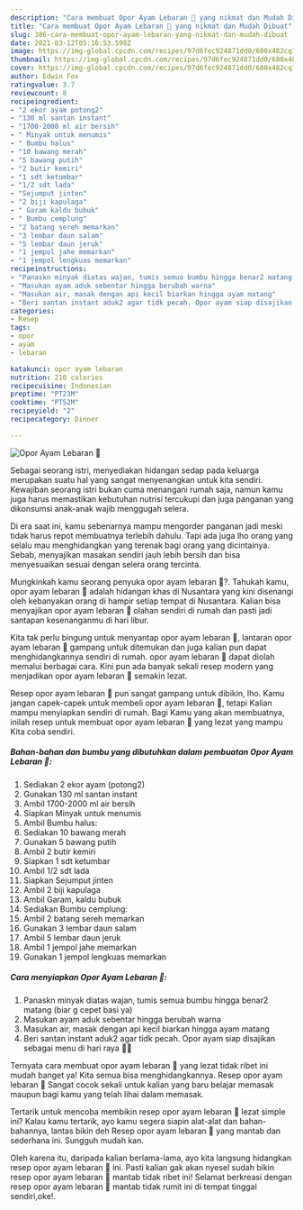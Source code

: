 ```yaml
---
description: "Cara membuat Opor Ayam Lebaran 💚 yang nikmat dan Mudah Dibuat"
title: "Cara membuat Opor Ayam Lebaran 💚 yang nikmat dan Mudah Dibuat"
slug: 386-cara-membuat-opor-ayam-lebaran-yang-nikmat-dan-mudah-dibuat
date: 2021-03-12T05:16:53.598Z
image: https://img-global.cpcdn.com/recipes/97d6fec924871dd0/680x482cq70/opor-ayam-lebaran-💚-foto-resep-utama.jpg
thumbnail: https://img-global.cpcdn.com/recipes/97d6fec924871dd0/680x482cq70/opor-ayam-lebaran-💚-foto-resep-utama.jpg
cover: https://img-global.cpcdn.com/recipes/97d6fec924871dd0/680x482cq70/opor-ayam-lebaran-💚-foto-resep-utama.jpg
author: Edwin Fox
ratingvalue: 3.7
reviewcount: 8
recipeingredient:
- "2 ekor ayam potong2"
- "130 ml santan instant"
- "1700-2000 ml air bersih"
- " Minyak untuk menumis"
- " Bumbu halus"
- "10 bawang merah"
- "5 bawang putih"
- "2 butir kemiri"
- "1 sdt ketumbar"
- "1/2 sdt lada"
- "Sejumput jinten"
- "2 biji kapulaga"
- " Garam kaldu bubuk"
- " Bumbu cemplung"
- "2 batang sereh memarkan"
- "3 lembar daun salam"
- "5 lembar daun jeruk"
- "1 jempol jahe memarkan"
- "1 jempol lengkuas memarkan"
recipeinstructions:
- "Panaskn minyak diatas wajan, tumis semua bumbu hingga benar2 matang (biar g cepet basi ya)"
- "Masukan ayam aduk sebentar hingga berubah warna"
- "Masukan air, masak dengan api kecil biarkan hingga ayam matang"
- "Beri santan instant aduk2 agar tidk pecah. Opor ayam siap disajikan sebagai menu di hari raya 💚✨"
categories:
- Resep
tags:
- opor
- ayam
- lebaran

katakunci: opor ayam lebaran 
nutrition: 210 calories
recipecuisine: Indonesian
preptime: "PT23M"
cooktime: "PT52M"
recipeyield: "2"
recipecategory: Dinner

---
```



![Opor Ayam Lebaran 💚](https://img-global.cpcdn.com/recipes/97d6fec924871dd0/680x482cq70/opor-ayam-lebaran-💚-foto-resep-utama.jpg)

Sebagai seorang istri, menyediakan hidangan sedap pada keluarga merupakan suatu hal yang sangat menyenangkan untuk kita sendiri. Kewajiban seorang istri bukan cuma menangani rumah saja, namun kamu juga harus memastikan kebutuhan nutrisi tercukupi dan juga panganan yang dikonsumsi anak-anak wajib menggugah selera.

Di era  saat ini, kamu sebenarnya mampu mengorder panganan jadi meski tidak harus repot membuatnya terlebih dahulu. Tapi ada juga lho orang yang selalu mau menghidangkan yang terenak bagi orang yang dicintainya. Sebab, menyajikan masakan sendiri jauh lebih bersih dan bisa menyesuaikan sesuai dengan selera orang tercinta. 



Mungkinkah kamu seorang penyuka opor ayam lebaran 💚?. Tahukah kamu, opor ayam lebaran 💚 adalah hidangan khas di Nusantara yang kini disenangi oleh kebanyakan orang di hampir setiap tempat di Nusantara. Kalian bisa menyajikan opor ayam lebaran 💚 olahan sendiri di rumah dan pasti jadi santapan kesenanganmu di hari libur.

Kita tak perlu bingung untuk menyantap opor ayam lebaran 💚, lantaran opor ayam lebaran 💚 gampang untuk ditemukan dan juga kalian pun dapat menghidangkannya sendiri di rumah. opor ayam lebaran 💚 dapat diolah memalui berbagai cara. Kini pun ada banyak sekali resep modern yang menjadikan opor ayam lebaran 💚 semakin lezat.

Resep opor ayam lebaran 💚 pun sangat gampang untuk dibikin, lho. Kamu jangan capek-capek untuk membeli opor ayam lebaran 💚, tetapi Kalian mampu menyiapkan sendiri di rumah. Bagi Kamu yang akan membuatnya, inilah resep untuk membuat opor ayam lebaran 💚 yang lezat yang mampu Kita coba sendiri.

<!--inarticleads1-->

##### Bahan-bahan dan bumbu yang dibutuhkan dalam pembuatan Opor Ayam Lebaran 💚:

1. Sediakan 2 ekor ayam (potong2)
1. Gunakan 130 ml santan instant
1. Ambil 1700-2000 ml air bersih
1. Siapkan  Minyak untuk menumis
1. Ambil  Bumbu halus:
1. Sediakan 10 bawang merah
1. Gunakan 5 bawang putih
1. Ambil 2 butir kemiri
1. Siapkan 1 sdt ketumbar
1. Ambil 1/2 sdt lada
1. Siapkan Sejumput jinten
1. Ambil 2 biji kapulaga
1. Ambil  Garam, kaldu bubuk
1. Sediakan  Bumbu cemplung:
1. Ambil 2 batang sereh memarkan
1. Gunakan 3 lembar daun salam
1. Ambil 5 lembar daun jeruk
1. Ambil 1 jempol jahe memarkan
1. Gunakan 1 jempol lengkuas memarkan




<!--inarticleads2-->

##### Cara menyiapkan Opor Ayam Lebaran 💚:

1. Panaskn minyak diatas wajan, tumis semua bumbu hingga benar2 matang (biar g cepet basi ya)
1. Masukan ayam aduk sebentar hingga berubah warna
1. Masukan air, masak dengan api kecil biarkan hingga ayam matang
1. Beri santan instant aduk2 agar tidk pecah. Opor ayam siap disajikan sebagai menu di hari raya 💚✨




Ternyata cara membuat opor ayam lebaran 💚 yang lezat tidak ribet ini mudah banget ya! Kita semua bisa menghidangkannya. Resep opor ayam lebaran 💚 Sangat cocok sekali untuk kalian yang baru belajar memasak maupun bagi kamu yang telah lihai dalam memasak.

Tertarik untuk mencoba membikin resep opor ayam lebaran 💚 lezat simple ini? Kalau kamu tertarik, ayo kamu segera siapin alat-alat dan bahan-bahannya, lantas bikin deh Resep opor ayam lebaran 💚 yang mantab dan sederhana ini. Sungguh mudah kan. 

Oleh karena itu, daripada kalian berlama-lama, ayo kita langsung hidangkan resep opor ayam lebaran 💚 ini. Pasti kalian gak akan nyesel sudah bikin resep opor ayam lebaran 💚 mantab tidak ribet ini! Selamat berkreasi dengan resep opor ayam lebaran 💚 mantab tidak rumit ini di tempat tinggal sendiri,oke!.

